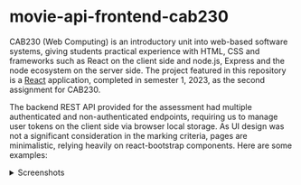 # movie-api-frontend-cab230
CAB230 (Web Computing) is an introductory unit into web-based software systems, giving students practical experience with HTML, CSS and frameworks such as React on the client side and node.js, Express and the node ecosystem on the server side. The project featured in this repository is a [React](https://reactjs.org/) application, completed in semester 1, 2023, as the second assignment for CAB230.

The backend REST API provided for the assessment had multiple authenticated and non-authenticated endpoints, requiring us to manage user tokens on the client side via browser local storage. As UI design was not a significant consideration in the marking criteria, pages are minimalistic, relying heavily on react-bootstrap components. Here are some examples:
<details>
  
  <summary>Screenshots</summary>
  /search
  
  ![image](https://github.com/JamieThomasAnderson/movie-api-frontend-cab230/assets/96888832/20aa5b33-c38c-4233-a87d-0c2b111a3402)

  /movie?imdbID=imdbID

  ![image](https://github.com/JamieThomasAnderson/movie-api-frontend-cab230/assets/96888832/9e597cda-0632-4897-849c-e4c728557d47)

  /actor?actorID=actorID
  
  ![image](https://github.com/JamieThomasAnderson/movie-api-frontend-cab230/assets/96888832/73619365-d6ab-481b-bd1a-d15f05cc578d)

</details>

